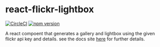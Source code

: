 # react-flickr-lightbox

[![CircleCI](https://circleci.com/gh/darrenbritton/react-flickr-lightbox.svg?style=svg)](https://circleci.com/gh/darrenbritton/react-flickr-lightbox)
[![npm version](https://badge.fury.io/js/react-flickr-lightbox.svg)](https://badge.fury.io/js/react-flickr-lightbox)

A react compoent that generates a gallery and lightbox using the given flickr api key and details. see the docs site [here](https://darrenbritton.com/react-flickr-lightbox/) for further details.
